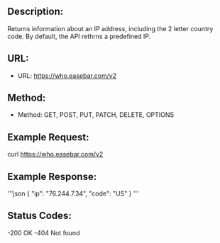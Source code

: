 ## Description:
Returns information about an IP address, including the 2 letter country code. By default, the API rethrns a predefined IP. 
## 

## URL:
* URL: https://who.easebar.com/v2
  
## Method:
* Method: GET, POST, PUT, PATCH, DELETE, OPTIONS

## Example Request:
curl https://who.easebar.com/v2

## Example Response:
'''json
{
    "ip": "76.244.7.34",
    "code": "US"
}
'''

## Status Codes:
-200 OK
-404 Not found
